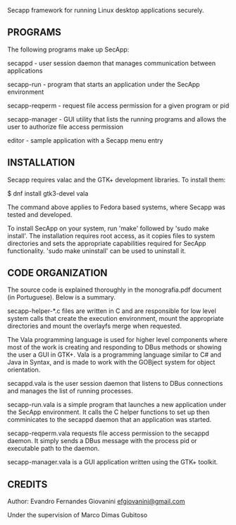 
  Secapp framework for running Linux desktop applications securely.


PROGRAMS
--------

The following programs make up SecApp:

secappd - user session daemon that manages communication between applications

secapp-run - program that starts an application under the SecApp environment

secapp-reqperm - request file access permission for a given program or pid

secapp-manager - GUI utility that lists the running programs and allows the user to authorize file access permission

editor - sample application with a Secapp menu entry


INSTALLATION
------------

Secapp requires valac and the GTK+ development libraries. To install them:

$ dnf install gtk3-devel vala

The command above applies to Fedora based systems, where Secapp was tested and developed.

To install SecApp on your system, run 'make' followed by 'sudo make install'. The installation requires root access, as it copies files to system directories and sets the appropriate capabilities required for SecApp functionality.
'sudo make uninstall' can be used to uninstall it.


CODE ORGANIZATION
-----------------

The source code is explained thoroughly in the monografia.pdf document (in Portuguese). Below is a summary.

secapp-helper-*.c files are written in C and are responsible for low level system calls that create the execution environment, mount the appropriate directories and mount the overlayfs merge when requested.

The Vala programming language is used for higher level components where most of the work is creating and responding to DBus methods or showing the user a GUI in GTK+. Vala is a programming language similar to C# and Java in Syntax, and is made to work with the GOBject system for object orientation. 

secappd.vala is the user session daemon that listens to DBus connections and manages the list of running processes.

secapp-run.vala is a simple program that launches a new application under the SecApp environment. It calls the C helper functions to set up then comminicates to the secappd daemon that an application was started.

secapp-reqperm.vala requests file access permission to the secappd daemon. It simply sends a DBus message with the process pid or executable path to the daemon.

secapp-manager.vala is a GUI application written using the GTK+ toolkit.


CREDITS
--------
Author: Evandro Fernandes Giovanini
	efgiovanini@gmail.com

Under the supervision of Marco Dimas Gubitoso


